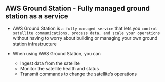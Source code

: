 ## AWS Ground Station - Fully managed ground station as a service

- AWS Ground Station is `a fully managed service` that lets you `control satellite communications, process data, and scale your operations` without having to worry about building or managing your own ground station infrastructure

- When using AWS Ground Station, you can

  - Ingest data from the satellite
  - Monitor the satellite health and status
  - Transmit commands to change the satellite’s operations
